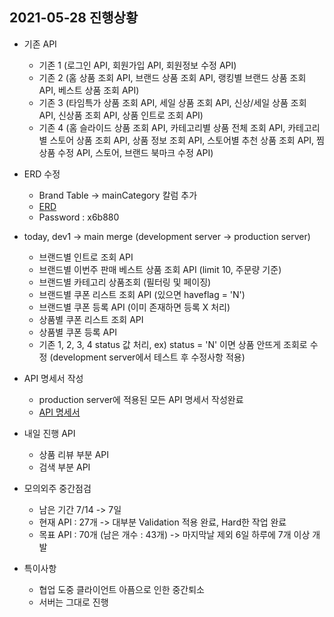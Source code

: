 ## 2021-05-28 진행상황

- 기존 API
    - 기존 1 (로그인 API, 회원가입 API, 회원정보 수정 API)
    - 기존 2 (홈 상품 조회 API, 브랜드 상품 조회 API, 랭킹별 브랜드 상품 조회 API, 베스트 상품 조회 API)
    - 기존 3 (타임특가 상품 조회 API, 세일 상품 조회 API, 신상/세일 상품 조회 API, 신상품 조회 API, 상품 인트로 조회 API)
    - 기존 4 (홈 슬라이드 상품 조회 API, 카테고리별 상품 전체 조회 API, 카테고리별 스토어 상품 조회 API, 상품 정보 조회 API, 스토어별 추천 상품 조회 API, 찜 상품 수정 API, 스토어, 브랜드 북마크 수정 API)

- ERD 수정
    - Brand Table -> mainCategory 칼럼 추가
    - [ERD](https://aquerytool.com:443/aquerymain/index/?rurl=fa883fa1-95f5-4a6d-b868-73dbf33f041b)
    - Password : x6b880

- today, dev1 -> main merge (development server -> production server)
    - 브랜드별 인트로 조회 API 
    - 브랜드별 이번주 판매 베스트 상품 조회 API (limit 10, 주문량 기준)
    - 브랜드별 카테고리 상품조회 (필터링 및 페이징)
    - 브랜드별 쿠폰 리스트 조회 API (있으면 haveflag = 'N')
    - 브랜드별 쿠폰 등록 API (이미 존재하면 등록 X 처리)
    - 상품별 쿠폰 리스트 조회 API
    - 상품별 쿠폰 등록 API 
    - 기존 1, 2, 3, 4 status 값 처리, ex) status = 'N' 이면 상품 안뜨게 조회로 수정 (development server에서 테스트 후 수정사항 적용)

- API 명세서 작성
    - production server에 적용된 모든 API 명세서 작성완료
    - [API 명세서](https://drive.google.com/file/d/1b3dae6raasmNYAIuMawvpVDnbHRvbKur/view?usp=sharing)

- 내일 진행 API
    - 상품 리뷰 부분 API 
    - 검색 부분 API

- 모의외주 중간점검
    - 남은 기간 7/14 -> 7일 
    - 현재 API : 27개 -> 대부분 Validation 적용 완료, Hard한 작업 완료
    - 목표 API : 70개 (남은 개수 : 43개) -> 마지막날 제외 6일 하루에 7개 이상 개발

- 특이사항 
    - 협업 도중 클라이언트 아픔으로 인한 중간퇴소
    - 서버는 그대로 진행
